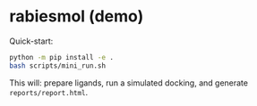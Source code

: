 # rabiesmol (demo)

Quick-start:

```bash
python -m pip install -e .
bash scripts/mini_run.sh
```

This will: prepare ligands, run a simulated docking, and generate `reports/report.html`.
